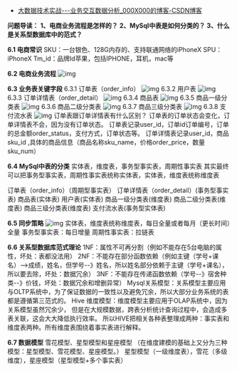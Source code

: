 - [大数据技术实战---业务交互数据分析_000X000的博客-CSDN博客](https://blog.csdn.net/ytp552200ytp/article/details/109359709)

**问题导读：**
**1、电商业务流程是怎样的？**
**2、MySql中表是如何分类的？**
**3、什么是关系型数据库中的范式？**


**6.1 电商常识**
SKU：一台银色、128G内存的、支持联通网络的iPhoneX
SPU：iPhoneX
Tm_id：品牌Id苹果，包括IPHONE，耳机，mac等

**6.2 电商业务流程**
![img](https://img-blog.csdnimg.cn/img_convert/9ec5e1122ca3f2a3475bf491be6fd82e.png)

**6.3 业务表关键字段**
6.3.1 订单表（order_info）
![img](https://img-blog.csdnimg.cn/img_convert/f7923b862b95d1a39c1bd46fdc717a4a.png)
6.3.2 用户表
![img](https://img-blog.csdnimg.cn/img_convert/0804392d80deb9adbf513305fb1b8e1f.png)
6.3.3 订单详情表（order_detail）
![img](https://img-blog.csdnimg.cn/img_convert/7c8f31c6a1dde207865203d4072ddcb1.png)
6.3.4 商品表
![img](https://img-blog.csdnimg.cn/img_convert/c11514199d512e2a69dd30e54d5e870e.png)
6.3.5 商品一级分类表
![img](https://img-blog.csdnimg.cn/img_convert/beb9ae62b13e9f82caa4fecfeccedd36.png)
6.3.6 商品二级分类表
![img](https://img-blog.csdnimg.cn/img_convert/e6913a6b4c05ff6cfe05e0ea8fc3a2b4.png)
6.3.7 商品三级分类表
![img](https://img-blog.csdnimg.cn/img_convert/395cc97de9258608c9962e622b26ea05.png)
6.3.8 支付流水表
![img](https://img-blog.csdnimg.cn/img_convert/335600a6c394899f91b7c7ff6d0b09d7.png)
订单表跟订单详情表有什么区别？
  订单表的订单状态会变化，订单详情表不会，因为没有订单状态。
  订单表记录user_id，订单id订单编号，订单的总金额order_status，支付方式，订单状态等。
  订单详情表记录user_id，商品sku_id ,具体的商品信息（商品名称sku_name，价格order_price，数量sku_num）

**6.4 MySql中表的分类**
实体表，维度表，事务型事实表，周期性事实表
其实最终可以把事务型事实表，周期性事实表统称实体表，实体表，维度表统称维度表

订单表（order_info）（周期型事实表）
订单详情表（order_detail）(事务型事实表)
商品表(实体表)
用户表(实体表)
商品一级分类表(维度表)
商品二级分类表(维度表)
商品三级分类表(维度表)
支付流水表(事务型实体表)

**6.5 同步策略**
![img](https://img-blog.csdnimg.cn/img_convert/58c5ef5ace4350c9b228688ffa9116a5.png)
实体表，维度表统称维度表，每日全量或者每月（更长时间）全量
事务型事实表：每日增量
周期性事实表：拉链表

**6.6 关系型数据库范式理论**
1NF：属性不可再分割（例如不能存在5台电脑的属性，坏处：表都没法用）
2NF：不能存在部分函数依赖（例如主键（学号+课名）-->成绩，姓名，但学号--》姓名，所以姓名部分依赖于主键（学号+课名），所以要去除，坏处：数据冗余）
3NF：不能存在传递函数依赖（学号--》宿舍种类--》价钱，坏处：数据冗余和增删异常）
Mysql关系模型：关系模型主要应用与OLTP系统中，为了保证数据的一致性以及避免冗余，所以大部分业务系统的表都是遵循第三范式的。
Hive 维度模型：维度模型主要应用于OLAP系统中，因为关系模型虽然冗余少，
但是在大规模数据，跨表分析统计查询过程中，会造成多表关联，这会大大降低执行效率。
所以HIVE把相关各种表整理成两种：事实表和维度表两种。所有维度表围绕着事实表进行解释。

**6.7 数据模型**
雪花模型、星型模型和星座模型
（在维度建模的基础上又分为三种模型：星型模型、雪花模型、星座模型。）
星型模型（一级维度表），雪花（多级维度），星座模型（星型模型+多个事实表）